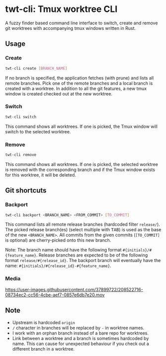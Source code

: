 # twt-cli: Tmux worktree CLI

A fuzzy finder based command line interface to switch, create and remove git
worktrees with accompanying tmux windows written in Rust.

## Usage

### Create

```bash
twt-cli create [BRANCH_NAME]
```

If no branch is specified, the application fetches (with prune)
and lists all remote branches.
Pick one of the remote branches and a local branch is created with a worktree.
In addition to all the git features, a new tmux window is created checked out at
the new worktree.

### Switch

```bash
twt-cli switch
```

This command shows all worktrees. If one is picked, the Tmux window will switch
to the selected worktree.

### Remove

```bash
twt-cli remove
```

This command shows all worktrees. If one is picked, the selected worktree is
removed with the corresponding branch and if the Tmux window exists for this
worktree, it will be deleted.

## Git shortcuts

### Backport

```bash
twt-cli backport <BRANCH_NAME> <FROM_COMMIT> [TO_COMMIT]
```

This command lists all remote release branches (hardcoded filter `release/`).
The picked release branch(es) (select multiple with <kbd>TAB</kbd>) is used as
the base of the new `<BRANCH_NAME>`.
All commits from the given commits (`[TO_COMMIT]` is optional) are cherry-picked
onto this new branch.

Note: The branch name should have the following format `#{initials}/#{feature_name}`.
Release branches are expected to be of the following format `release/#{release_id}`.
The backport branch will eventually have the name: `#{initials}/#{release_id}-#{feature_name}`.

### Media

https://user-images.githubusercontent.com/37899722/208522716-08734ec2-cc56-4cbe-aef7-0857e6db7e20.mov

## Note

- Upstream is hardcoded `origin`
- `/` character in branches will be replaced by `-` in worktree names.
- I work with an orphan branch instead of a bare repo for worktrees.
- Link between a worktree and a branch is sometimes hardcoded by name.
  This can cause for unexpected behaviour if you check out a different
  branch in a worktree.
